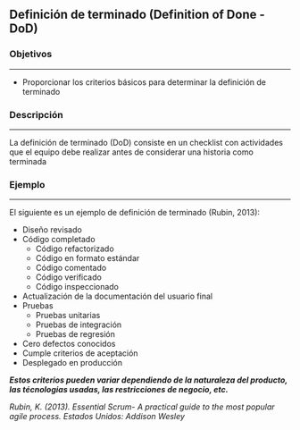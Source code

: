 
## Definición de terminado (Definition of Done - DoD)

### Objetivos

---
* Proporcionar los criterios básicos para determinar la definición de terminado


### Descripción 
---
La definición de terminado (DoD) consiste en un checklist con actividades que el equipo debe realizar antes de considerar una historia como terminada


### Ejemplo
---
El siguiente es un ejemplo de definición de terminado (Rubin, 2013):

- Diseño revisado
- Código completado
  - Código refactorizado
  - Código en formato estándar
  - Código comentado
  - Código verificado
  - Código inspeccionado
- Actualización de la documentación del usuario final
- Pruebas
  - Pruebas unitarias
  - Pruebas de integración
  - Pruebas de regresión
- Cero defectos conocidos
- Cumple criterios de aceptación
- Desplegado en producción

**_Estos criterios pueden variar dependiendo de la naturaleza del producto, las técnologias usadas, las restricciones de negocio, etc._**

*Rubin, K. (2013). Essential Scrum- A practical guide to the most popular agile process. Estados Unidos: Addison Wesley*
